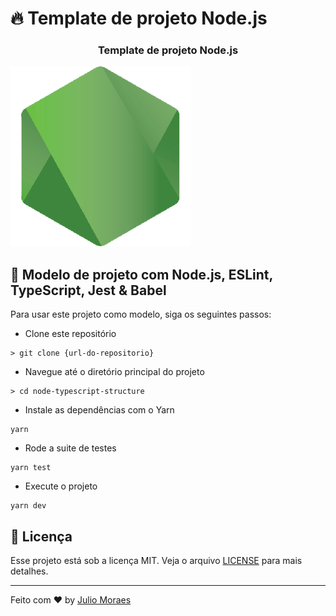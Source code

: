 # 🔥 Template de projeto Node.js

<h3 align="center">
  Template de projeto Node.js
</h3>
<img src="public/nodejs.png" alt="Node" />

## :hammer: Modelo de projeto com Node.js, ESLint, TypeScript, Jest & Babel

Para usar este projeto como modelo, siga os seguintes passos:

- Clone este repositório

```
> git clone {url-do-repositorio}
```

- Navegue até o diretório principal do projeto

```
> cd node-typescript-structure
```

- Instale as dependências com o Yarn

```
yarn
```

- Rode a suite de testes

```
yarn test
```

- Execute o projeto

```
yarn dev
```

## :memo: Licença

Esse projeto está sob a licença MIT. Veja o arquivo [LICENSE](https://github.com/git/git-scm.com/blob/master/MIT-LICENSE.txt) para mais detalhes.

---

Feito com ♥ by [Julio Moraes](https://www.linkedin.com/in/j%C3%BAlio-c%C3%A9sar-ambos-moraes-2685381ba/)
